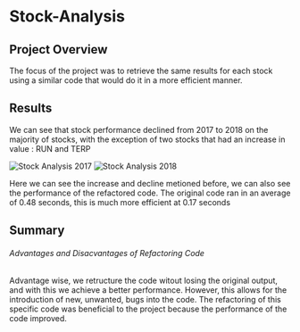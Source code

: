 # Stock-Analysis

## Project Overview

The focus of the project was to retrieve the same results for each stock using a similar code that would do it in a more efficient manner.

## Results

We can see that stock performance declined from 2017 to 2018 on the majority of stocks, with the exception of two stocks that had an increase in value : RUN and TERP

![Stock Analysis 2017](https://github.com/rafaq2000/Stock-Analysis/blob/main/VBA_2017.png)
![Stock Analysis 2018](https://github.com/rafaq2000/Stock-Analysis/blob/main/VBA_2018.png)

Here we can see the increase and decline metioned before, we can also see the performance of the refactored code. The original code ran in an average of 0.48 seconds, this is much more efficient at 0.17 seconds

## Summary

###### Advantages and Disacvantages of Refactoring Code
Advantage wise, we retructure the code witout losing the original output, and with this we achieve a better performance. However, this allows for the introduction of new, unwanted, bugs into the code.
The refactoring of this specific code was beneficial to the project because the performance of the code improved. 
